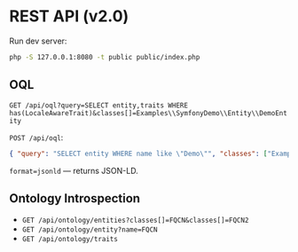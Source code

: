 # REST API (v2.0)

Run dev server:
```bash
php -S 127.0.0.1:8080 -t public public/index.php
```

## OQL
`GET /api/oql?query=SELECT entity,traits WHERE has(LocaleAwareTrait)&classes[]=Examples\\SymfonyDemo\\Entity\\DemoEntity`

`POST /api/oql`:
```json
{ "query": "SELECT entity WHERE name like \"Demo\"", "classes": ["Examples\\SymfonyDemo\\Entity\\DemoEntity"], "format": "json" }
```

`format=jsonld` — returns JSON-LD.

## Ontology Introspection
- `GET /api/ontology/entities?classes[]=FQCN&classes[]=FQCN2`
- `GET /api/ontology/entity?name=FQCN`
- `GET /api/ontology/traits`